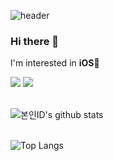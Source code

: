 
![header](https://capsule-render.vercel.app/api?type=slice&color=auto&height=200&section=header&text=Hello%20&fontSize=70&rotate=10&descAlign=85&fontAlign=80&desc=I'm%20Youngsun&descSize=30&fontAlignY=23&descAlignY=45&animation=fadeIn)

### Hi there 👋
I'm interested in **iOS**🍎
</br>

<img src="https://img.shields.io/badge/Swift-F05138?style=flat&logo=Swift&logoColor=white"/> <img src="https://img.shields.io/badge/iOS-000000?style=flat&logo=Swift&logoColor=white"/>
<br/><br/>
    
![본인ID's github stats](https://github-readme-stats.vercel.app/api?username=dudtjs1021ej&show_icons=true&theme=dracula)
<br/><br/>

![Top Langs](https://github-readme-stats.vercel.app/api/top-langs/?username=dudtjs1021ej&theme=dracula&layout=compact)



